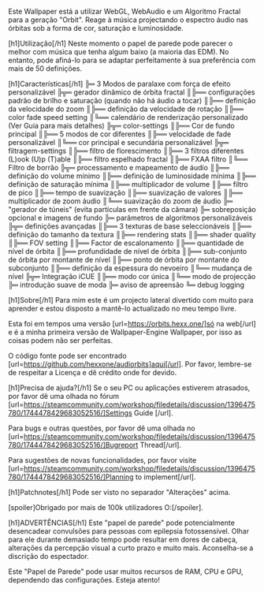 Este Wallpaper está a utilizar WebGL, WebAudio e um Algoritmo Fractal para a geração "Orbit". Reage à música projectando o espectro áudio nas órbitas sob a forma de cor, saturação e luminosidade.

[h1]Utilização[/h1]
Neste momento o papel de parede pode parecer o melhor com música que tenha algum baixo (a maioria das EDM).
No entanto, pode afiná-lo para se adaptar perfeitamente à sua preferência com mais de 50 definições.

[h1]Características[/h1]
╠═ 3 Modos de paralaxe com força de efeito personalizável
╠╦═ gerador dinâmico de órbita fractal
║╠══ configurações padrão de brilho e saturação (quando não há áudio a tocar)
║╠══ definição da velocidade do zoom
║╠══ definição da velocidade de rotação
║╠══ color fade speed setting
║╚══ calendário de renderização personalizado (Ver Guia para mais detalhes)
╠╦═ color-settings
║╠══ Cor de fundo principal
║╠══ 5 modos de cor diferentes
║╠══ velocidade de fade personalizável
║╚══ cor principal e secundária personalizável
╠╦═ filtragem-settings
║╠══ filtro de florescimento
║╠══ 3 filtros diferentes (L)ook (U)p (T)able
║╠══ filtro espelhado fractal
║╠══ FXAA filtro
║╚══ Filtro de borrão
╠╦═ processamento e mapeamento de áudio
║╠══ definição do volume mínimo
║╠══ definição de luminosidade mínima
║╠══ definição de saturação mínima
║╠══ multiplicador de volume
║╠══ filtro de pico
║╠══ tempo de suavização
║╠══ suavização de valores
║╠══ multiplicador de zoom áudio
║╚══ suavização do zoom de áudio
╠═ "gerador de túneis" (evita partículas em frente da câmara)
╠═ sobreposição opcional e imagens de fundo
╠═ parâmetros de algoritmos personalizáveis
╠╦═ definições avançadas
║╠══ 3 texturas de base seleccionáveis
║╠══ definição do tamanho da textura
║╠══ rendering stats
║╠══ shader quality
║╠══ FOV setting
║╠══ Factor de escalonamento
║╠══ quantidade de nível de órbita
║╠══ profundidade de nível de órbita
║╠══ sub-conjunto de órbita por montante de nível
║╠══ ponto de órbita por montante do subconjunto
║╠══ definição da espessura do nevoeiro
║╚══ mudança de nível
╠╦═ Integração iCUE
║╠══ modo cor única
║╚══ modo de projecção
╠═ introdução suave de moda
╠═ aviso de apreensão
╚═ debug logging

[h1]Sobre[/h1]
Para mim este é um projecto lateral divertido com muito para aprender e estou disposto a mantê-lo actualizado no meu tempo livre. 

Esta foi em tempos uma versão [url=https://orbits.hexx.one/]só na web[/url] e é a minha primeira versão de Wallpaper-Engine Wallpaper, por isso as coisas podem não ser perfeitas.

O código fonte pode ser encontrado [url=https://github.com/hexxone/audiorbits]aqui[/url]. Por favor, lembre-se de respeitar a Licença e dê crédito onde for devido.


[h1]Precisa de ajuda?[/h1]
Se o seu PC ou aplicações estiverem atrasados, por favor dê uma olhada no fórum [url=https://steamcommunity.com/workshop/filedetails/discussion/1396475780/1744478429683052516/]Settings Guide [/url].

Para bugs e outras questões, por favor dê uma olhada no [url=https://steamcommunity.com/workshop/filedetails/discussion/1396475780/1744478429683052516/]Bugreport Thread[/url].

Para sugestões de novas funcionalidades, por favor visite [url=https://steamcommunity.com/workshop/filedetails/discussion/1396475780/1744478429683052516/]Planning to implement[/url].


[h1]Patchnotes[/h1]
Pode ser visto no separador "Alterações" acima.


[spoiler]Obrigado por mais de 100k utilizadores O:[/spoiler].


[h1]ADVERTÊNCIAS[/h1]
Este "papel de parede" pode potencialmente desencadear convulsões para pessoas com epilepsia fotossensível.
Olhar para ele durante demasiado tempo pode resultar em dores de cabeça, alterações da percepção visual a curto prazo e muito mais.
Aconselha-se a discrição do espectador.

Este "Papel de Parede" pode usar muitos recursos de RAM, CPU e GPU, dependendo das configurações.
Esteja atento!